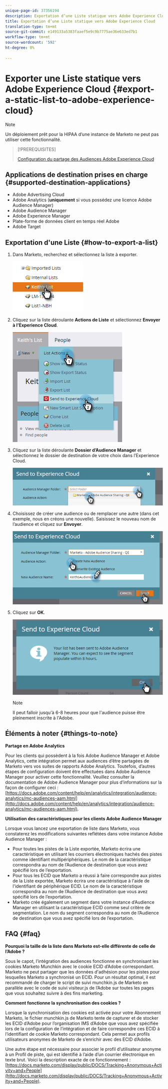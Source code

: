 ```yaml
---
unique-page-id: 37356194
description: Exportation d’une Liste statique vers Adobe Experience Cloud - Marketo Docs - Documentation du produit
title: Exportation d’une Liste statique vers Adobe Experience Cloud
translation-type: tm+mt
source-git-commit: e149133a5383faaef5e9c9b7775ae36e633ed7b1
workflow-type: tm+mt
source-wordcount: '592'
ht-degree: 0%

---
```



# Exporter une Liste statique vers Adobe Experience Cloud {#export-a-static-list-to-adobe-experience-cloud}

>[!NOTE]
>
>Un déploiement prêt pour la HIPAA d’une instance de Marketo ne peut pas utiliser cette fonctionnalité.

>[!PREREQUISITES]
>
>[Configuration du partage des Audiences Adobe Experience Cloud](http://docs.marketo.com/x/D4GMAg)

## Applications de destination prises en charge {#supported-destination-applications}

* Adobe Advertising Cloud
* Adobe Analytics (**uniquement** si vous possédez une licence Adobe Audience Manager)
* Adobe Audience Manager
* Adobe Experience Manager
* Plate-forme de données client en temps réel Adobe
* Adobe Target

## Exportation d&#39;une Liste {#how-to-export-a-list}

1. Dans Marketo, recherchez et sélectionnez la liste à exporter.

   ![](assets/one.png)

1. Cliquez sur la liste déroulante **Actions de Liste** et sélectionnez **Envoyer à l’Experience Cloud**.

   ![](assets/two-1.png)

1. Cliquez sur la liste déroulante **Dossier d’Audience Manager** et sélectionnez le dossier de destination de votre choix dans l’Experience Cloud.

   ![](assets/three-1.png)

1. Choisissez de créer une audience ou de remplacer une autre (dans cet exemple, nous en créons une nouvelle). Saisissez le nouveau nom de l’audience et cliquez sur **Envoyer**.

   ![](assets/four.png)

1. Cliquez sur **OK**.

   ![](assets/five.png)

   >[!NOTE]
   >
   >Il peut falloir jusqu&#39;à 6-8 heures pour que l&#39;audience puisse être pleinement inscrite à l&#39;Adobe.

## Éléments à noter {#things-to-note}

**Partage en Adobe Analytics**

Pour les clients qui possèdent à la fois Adobe Audience Manager et Adobe Analytics, cette intégration permet aux audiences d’être partagées de Marketo vers vos suites de rapports Adobe Analytics. Toutefois, d’autres étapes de configuration doivent être effectuées dans Adobe Audience Manager pour activer cette fonctionnalité. Veuillez consulter la documentation de Adobe Audience Manager pour plus d’informations sur la façon de configurer ceci : [https://docs.adobe.com/content/help/en/analytics/integration/audience-analytics/mc-audiences-aam.html](http://docs.adobe.com/content/help/en/analytics/integration/audience-analytics/mc-audiences-aam.html).

**Utilisation des caractéristiques pour les clients Adobe Audience Manager**

Lorsque vous lancez une exportation de liste dans Marketo, vous constaterez les modifications suivantes reflétées dans votre instance Adobe Audience Manager :

* Pour toutes les pistes de la Liste exportée, Marketo écrira une caractéristique en utilisant les courriers électroniques hachés des pistes comme identifiant multipériphériques. Le nom de la caractéristique correspondra au nom de l’Audience de destination que vous avez spécifié lors de l’exportation.
* Pour tous les ECID que Marketo a réussi à faire correspondre aux pistes de la Liste exportée, Marketo écrira une caractéristique à l&#39;aide de l&#39;identifiant de périphérique ECID. Le nom de la caractéristique correspondra au nom de l’Audience de destination que vous avez spécifié lors de l’exportation.
* Marketo crée également un segment dans votre instance d’Audience Manager en utilisant la caractéristique ECID comme seul critère de segmentation. Le nom du segment correspondra au nom de l’Audience de destination que vous avez spécifié lors de l’exportation.

## FAQ {#faq}

**Pourquoi la taille de la liste dans Marketo est-elle différente de celle de l’Adobe ?**

Sous le capot, l’intégration des audiences fonctionne en synchronisant les cookies Marketo Munchkin avec le cookie ECID d’Adobe correspondant. Marketo ne peut partager que les données d&#39;adhésion pour les pistes pour lesquelles Marketo a synchronisé un ECID. Pour un résultat optimal, il est recommandé de charger le script de suivi munchkin.js de Marketo en parallèle avec le code de suivi visiteur.js de l’Adobe sur toutes les pages que vous souhaitez suivre à des fins marketing.

**Comment fonctionne la synchronisation des cookies ?**

Lorsque la synchronisation des cookies est activée pour votre Abonnement Marketo, le fichier munchkin.js de Marketo tente de capturer et de stocker les ECID d’Adobe pour l’organisation IMS d’Adobe que vous avez spécifiée lors de la configuration de l’intégration et de faire correspondre ces ECID à l’identifiant de cookie Marketo correspondant. Cela permet aux profils utilisateurs anonymes de Marketo de s’enrichir avec des ECID d’Adobe.

Une autre étape est nécessaire pour associer le profil d’utilisateur anonyme à un Profil de piste, qui est identifié à l’aide d’un courrier électronique en texte brut. Voici la description exacte de ce fonctionnement : [https://docs.marketo.com/display/public/DOCS/Tracking+Anonymous+Activity+and+People](http://docs.marketo.com/display/public/DOCS/Tracking+Anonymous+Activity+and+People).
